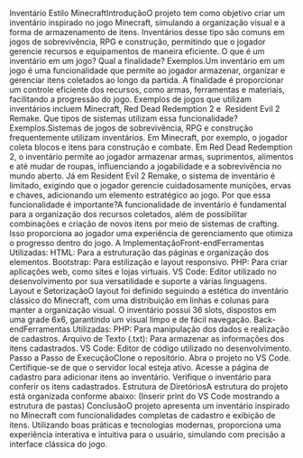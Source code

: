 Inventário Estilo MinecraftIntroduçãoO projeto tem como objetivo criar um inventário inspirado no jogo Minecraft, simulando a organização visual e a forma de armazenamento de itens. Inventários desse tipo são comuns em jogos de sobrevivência, RPG e construção, permitindo que o jogador gerencie recursos e equipamentos de maneira eficiente.
O que é um inventário em um jogo? Qual a finalidade? Exemplos.Um inventário em um jogo é uma funcionalidade que permite ao jogador armazenar, organizar e gerenciar itens coletados ao longo da partida. A finalidade é proporcionar um controle eficiente dos recursos, como armas, ferramentas e materiais, facilitando a progressão do jogo. Exemplos de jogos que utilizam inventários incluem Minecraft, Red Dead Redemption 2 e  Resident Evil 2 Remake.
Que tipos de sistemas utilizam essa funcionalidade? Exemplos.Sistemas de jogos de sobrevivência, RPG e construção frequentemente utilizam inventários. Em Minecraft, por exemplo, o jogador coleta blocos e itens para construção e combate. Em Red Dead Redemption 2, o inventário permite ao jogador armazenar armas, suprimentos, alimentos e até mudar de roupas, influenciando a jogabilidade e a sobrevivência no mundo aberto. Já em Resident Evil 2 Remake, o sistema de inventário é limitado, exigindo que o jogador gerencie cuidadosamente munições, ervas e chaves, adicionando um elemento estratégico ao jogo.
Por que essa funcionalidade é importante?A funcionalidade de inventário é fundamental para a organização dos recursos coletados, além de possibilitar combinações e criação de novos itens por meio de sistemas de crafting. Isso proporciona ao jogador uma experiência de gerenciamento que otimiza o progresso dentro do jogo.
A ImplementaçãoFront-endFerramentas Utilizadas:
HTML: Para a estruturação das páginas e organização dos elementos.
Bootstrap: Para estilização e layout responsivo.
PHP: Para criar aplicações web, como sites e lojas virtuais.
VS Code: Editor utilizado no desenvolvimento por sua versatilidade e suporte a várias linguagens.
Layout e SetorizaçãoO layout foi definido seguindo a estética do inventário clássico do Minecraft, com uma distribuição em linhas e colunas para manter a organização visual. O inventário possui 36 slots, dispostos em uma grade 6x6, garantindo um visual limpo e de fácil navegação.
Back-endFerramentas Utilizadas:
PHP: Para manipulação dos dados e realização de cadastros.
Arquivo de Texto (.txt): Para armazenar as informações dos itens cadastrados.
VS Code: Editor de código utilizado no desenvolvimento.
Passo a Passo de ExecuçãoClone o repositório.
Abra o projeto no VS Code.
Certifique-se de que o servidor local esteja ativo.
Acesse a página de cadastro para adicionar itens ao inventário.
Verifique o inventário para conferir os itens cadastrados.
Estrutura de DiretóriosA estrutura do projeto está organizada conforme abaixo:
(Inserir print do VS Code mostrando a estrutura de pastas)
ConclusãoO projeto apresenta um inventário inspirado no Minecraft com funcionalidades completas de cadastro e exibição de itens. Utilizando boas práticas e tecnologias modernas, proporciona uma experiência interativa e intuitiva para o usuário, simulando com precisão a interface clássica do jogo.













